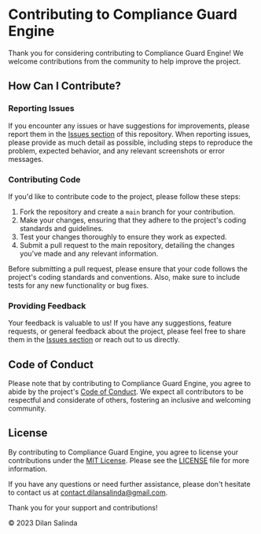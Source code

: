 # Contributing to Compliance Guard Engine

Thank you for considering contributing to Compliance Guard Engine! We welcome contributions from the community to help improve the project.

## How Can I Contribute?

### Reporting Issues

If you encounter any issues or have suggestions for improvements, please report them in the [Issues section](link-to-issues) of this repository. When reporting issues, please provide as much detail as possible, including steps to reproduce the problem, expected behavior, and any relevant screenshots or error messages.

### Contributing Code

If you'd like to contribute code to the project, please follow these steps:

1. Fork the repository and create a ```main``` branch for your contribution.
2. Make your changes, ensuring that they adhere to the project's coding standards and guidelines.
3. Test your changes thoroughly to ensure they work as expected.
4. Submit a pull request to the main repository, detailing the changes you've made and any relevant information.

Before submitting a pull request, please ensure that your code follows the project's coding standards and conventions. Also, make sure to include tests for any new functionality or bug fixes.

### Providing Feedback

Your feedback is valuable to us! If you have any suggestions, feature requests, or general feedback about the project, please feel free to share them in the [Issues section](https://github.com/dilansalinda/compliance-guard-engine/issues) or reach out to us directly.

## Code of Conduct

Please note that by contributing to Compliance Guard Engine, you agree to abide by the project's [Code of Conduct](link-to-code-of-conduct). We expect all contributors to be respectful and considerate of others, fostering an inclusive and welcoming community.

## License

By contributing to Compliance Guard Engine, you agree to license your contributions under the [MIT License](link-to-license). Please see the [LICENSE](https://github.com/dilansalinda/compliance-guard-engine/blob/main/LICENSE) file for more information.

If you have any questions or need further assistance, please don't hesitate to contact us at [contact.dilansalinda@gmail.com](mailto:contact.dilansalinda@gmail.com).

Thank you for your support and contributions!

© 2023 Dilan Salinda
